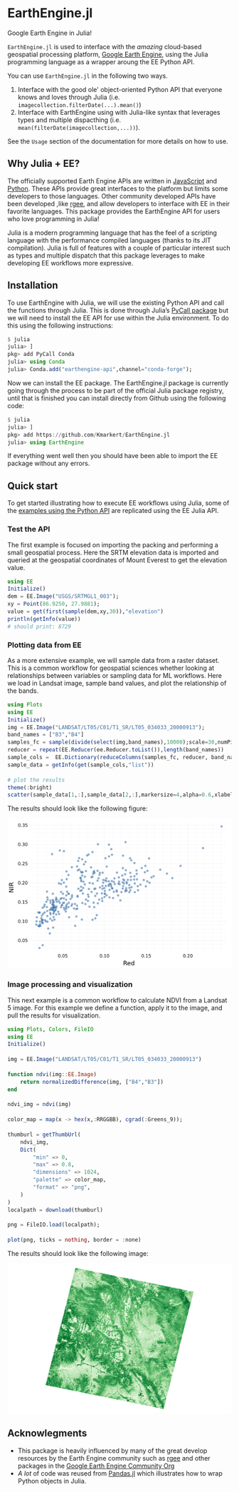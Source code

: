 # EarthEngine.jl

Google Earth Engine in Julia!

`EarthEngine.jl` is used to interface with the *amazing* cloud-based geospatial processing platform, [Google Earth Engine](https://earthengine.google.com), using the Julia programming language as a wrapper aroung the EE Python API. 

You can use `EarthEngine.jl` in the following two ways.

1. Interface with the good ole' object-oriented Python API that everyone knows and loves through Julia (i.e. `imagecollection.filterDate(...).mean()`)
2. Interface with EarthEngine using with Julia-like syntax that leverages types and multiple dispacthing (i.e. `mean(filterDate(imagecollection,...))`).

See the `Usage` section of the documentation for more details on how to use.

## Why Julia + EE?

The officially supported Earth Engine APIs are written in [JavaScript](https://developers.google.com/earth-engine/guides/getstarted) and [Python](https://developers.google.com/earth-engine/guides/python_install). These APIs provide great interfaces to the platform but limits some developers to those languages. Other community developed APIs have been developed ,like [rgee](https://github.com/r-spatial/rgee/), and allow developers to interface with EE in their favorite languages. This package provides the EarthEngine API for users who love programming in Julia!

Julia is a modern programming language that has the feel of a scripting language with the performance compiled languages (thanks to its JIT compilation). Julia is full of features with a couple of particular interest such as types and multiple dispatch that this package leverages to make developing EE workflows more expressive.

## Installation

To use EarthEngine with Julia, we will use the existing Python API and call the functions through Julia. This is done through Julia’s [PyCall package](https://github.com/JuliaPy/PyCall.jl) but we will need to install the EE API for use within the Julia environment. To do this using the following instructions:

```julia
$ julia
julia> ]
pkg> add PyCall Conda
julia> using Conda
julia> Conda.add("earthengine-api",channel="conda-forge");
```

Now we can install the EE package. The EarthEngine.jl package is currently going through the process to be part of the official Julia package registry, until that is finished you can install directly from Github using the following code:

```julia
$ julia
julia> ]
pkg> add https://github.com/Kmarkert/EarthEngine.jl
julia> using EarthEngine
```

If everything went well then you should have been able to import the EE package without any errors.

## Quick start

To get started illustrating how to execute EE workflows using Julia, some of the [examples using the Python API](https://colab.research.google.com/github/google/earthengine-api/blob/master/python/examples/ipynb/ee-api-colab-setup.ipynb) are replicated using the EE Julia API.

### Test the API

The first example is focused on importing the packing and performing a small geospatial process. Here the SRTM elevation data is imported and queried at the geospatial coordinates of Mount Everest to get the elevation value.

```julia
using EE
Initialize()
dem = EE.Image("USGS/SRTMGL1_003");
xy = Point(86.9250, 27.9881);
value = get(first(sample(dem,xy,30)),"elevation")
println(getInfo(value))
# should print: 8729
```

### Plotting data from EE

As a more extensive example, we will sample data from a raster dataset. This is a common workflow for geospatial sciences whether looking at relationships between variables or sampling data for ML workflows. Here we load in Landsat image, sample band values, and plot the relationship of the bands.

```julia
using Plots
using EE
Initialize()
img = EE.Image("LANDSAT/LT05/C01/T1_SR/LT05_034033_20000913");
band_names = ["B3","B4"]
samples_fc = sample(divide(select(img,band_names),10000);scale=30,numPixels=500)
reducer = repeat(EE.Reducer(ee.Reducer.toList()),length(band_names))
sample_cols =  EE.Dictionary(reduceColumns(samples_fc, reducer, band_names))
sample_data = getInfo(get(sample_cols,"list"))

# plot the results
theme(:bright)
scatter(sample_data[1,:],sample_data[2,:],markersize=4,alpha=0.6,xlabel="Red",ylabel="NIR",leg=false)
```
The results should look like the following figure:

![example_scatterplot](assets/example_scatterplot.png)

### Image processing and visualization

This next example is a common workflow to calculate NDVI from a Landsat 5 image. For this example we define a function, apply it to the image, and pull the results for visualization.

```julia
using Plots, Colors, FileIO
using EE
Initialize()

img = EE.Image("LANDSAT/LT05/C01/T1_SR/LT05_034033_20000913")

function ndvi(img::EE.Image)
    return normalizedDifference(img, ["B4","B3"])
end

ndvi_img = ndvi(img)

color_map = map(x -> hex(x,:RRGGBB), cgrad(:Greens_9));

thumburl = getThumbUrl(
    ndvi_img, 
    Dict(
        "min" => 0,
        "max" => 0.8,
        "dimensions" => 1024,
        "palette" => color_map,
        "format" => "png",
    )
)
localpath = download(thumburl)

png = FileIO.load(localpath);

plot(png, ticks = nothing, border = :none)
```

The results should look like the following image:

![example_ndvi](assets/example_ndvi.png)

## Acknowlegments

 * This package is heavily influenced by many of the great develop resources by the Earth Engine community such as [rgee](https://github.com/r-spatial/rgee/) and other packages in the [Google Earth Engine Community Org](https://github.com/gee-community/)
 * *A lot* of code was reused from [Pandas.jl](https://github.com/JuliaPy/Pandas.jl) which illustrates how to wrap Python objects in Julia.